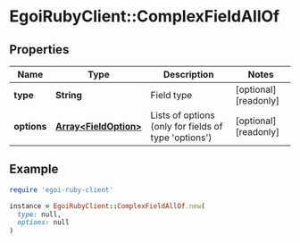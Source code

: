 # EgoiRubyClient::ComplexFieldAllOf

## Properties

| Name | Type | Description | Notes |
| ---- | ---- | ----------- | ----- |
| **type** | **String** | Field type | [optional][readonly] |
| **options** | [**Array&lt;FieldOption&gt;**](FieldOption.md) | Lists of options (only for fields of type &#39;options&#39;) | [optional][readonly] |

## Example

```ruby
require 'egoi-ruby-client'

instance = EgoiRubyClient::ComplexFieldAllOf.new(
  type: null,
  options: null
)
```

